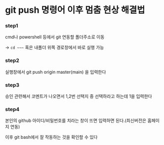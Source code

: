 # git push 명령어 이후 멈춤 현상 해결법



### step1

cmd나 powershell 등에서 git 연동할 폴더주소로 이동

-> `cd ~~~` 혹은 내폴더 위쪽 경로창에서 바로 실행 가능

### step2

실행창에서 git push origin master(main) 을 입력한다

### step3

승인 관련해서 코멘트가 나오면서 1,2번 선택지 중 선택하라고 하는데 1을 입력한다

### step4

본인의 github 아이디/비밀번호를 치라는 창이 뜨면 입력하면 된다.(최신버전은 홈페이지 연동)



이후 git bash에서 잘 작동하는 것을 확인할 수 있다

